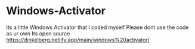 # Windows-Activator
Its a little Windows Activator that I coded myself
Please dont use the code as ur own
Its open source
https://dinkelberg.netlify.app/main/windows%20activator/
